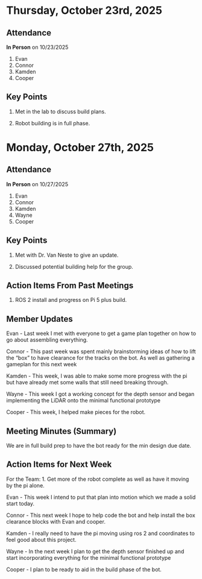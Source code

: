 # Thursday, October 23rd, 2025

## Attendance

**In Person** on 10/23/2025

1. Evan
2. Connor
3. Kamden
4. Cooper

## Key Points

1. Met in the lab to discuss build plans.

2. Robot building is in full phase.

# Monday, October 27th, 2025

## Attendance

**In Person** on 10/27/2025

1. Evan
2. Connor
3. Kamden
4. Wayne
5. Cooper

## Key Points

1. Met with Dr. Van Neste to give an update.

2. Discussed potential building help for the group.

## Action Items From Past Meetings

1. ROS 2 install and progress on Pi 5 plus build.

## Member Updates

Evan - Last week I met with everyone to get a game plan together on how to go about assembling everything. 

Connor - This past week was spent mainly brainstorming ideas of how to lift the “box” to have clearance for the tracks on the bot. As well as gathering a gameplan for this next week

Kamden - This week, I was able to make some more progress with the pi but have already met some walls that still need breaking through.

Wayne - This week I got a working concept for the depth sensor and began implementing the LiDAR onto the minimal functional prototype

Cooper - This week, I helped make pieces for the robot.

## Meeting Minutes (Summary)
We are in full build prep to have the bot ready for the min design due date.


## Action Items for Next Week

For the Team: 1. Get more of the robot complete as well as have it moving by the pi alone.

Evan - This week I intend to put that plan into motion which we made a solid start today.

Connor - This next week I hope to help code the bot and help install the box clearance blocks with Evan and cooper.

Kamden - I really need to have the pi moving using ros 2 and coordinates to feel good about this project.

Wayne - In the next week I plan to get the depth sensor finished up and start incorporating everything for the minimal functional prototype

Cooper - I plan to be ready to aid in the build phase of the bot.

